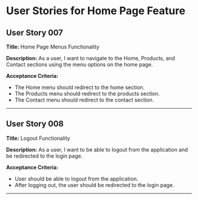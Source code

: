 # User Stories for Home Page Feature

## User Story 007
**Title:** Home Page Menus Functionality

**Description:** As a user, I want to navigate to the Home, Products, and Contact sections using the menu options on the home page.

**Acceptance Criteria:**
- The Home menu should redirect to the home section.
- The Products menu should redirect to the products section.
- The Contact menu should redirect to the contact section.

---

## User Story 008
**Title:** Logout Functionality

**Description:** As a user, I want to be able to logout from the application and be redirected to the login page.

**Acceptance Criteria:**
- User should be able to logout from the application.
- After logging out, the user should be redirected to the login page.

---
